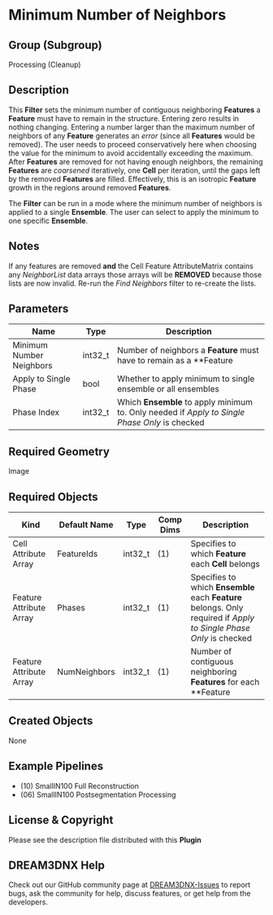 # Minimum Number of Neighbors

## Group (Subgroup)

Processing (Cleanup)

## Description

This **Filter** sets the minimum number of contiguous neighboring **Features** a **Feature** must have to remain in the structure. Entering zero results in nothing changing.  Entering a number larger than the maximum number of neighbors of any **Feature** generates an *error* (since all **Features** would be removed). The user needs to proceed conservatively here when choosing the value for the minimum to avoid accidentally exceeding the maximum. After **Features** are removed for not having enough neighbors, the remaining **Features** are *coarsened* iteratively, one **Cell** per iteration, until the gaps left by the removed **Features** are filled.  Effectively, this is an isotropic **Feature** growth in the regions around removed **Features**.

The **Filter** can be run in a mode where the minimum number of neighbors is applied to a single **Ensemble**.  The user can select to apply the minimum to one specific **Ensemble**.

## Notes

If any features are removed **and** the Cell Feature AttributeMatrix contains any *NeighborList* data arrays those arrays will be **REMOVED** because those lists are now invalid. Re-run the *Find Neighbors* filter to re-create the lists.

## Parameters

| Name | Type | Description |
|------------|------| --------------------------------- |
| Minimum Number Neighbors | int32_t | Number of neighbors a **Feature** must have to remain as a **Feature |
| Apply to Single Phase | bool | Whether to apply minimum to single ensemble or all ensembles |
| Phase Index | int32_t | Which **Ensemble** to apply minimum to. Only needed if *Apply to Single Phase Only* is checked |

## Required Geometry

Image

## Required Objects

| Kind                      | Default Name | Type     | Comp Dims | Description                                 |
|---------------------------|--------------|----------|--------|---------------------------------------------|
| Cell Attribute Array | FeatureIds | int32_t | (1) | Specifies to which **Feature** each **Cell** belongs |
| Feature Attribute Array | Phases | int32_t | (1) | Specifies to which **Ensemble** each **Feature** belongs. Only required if *Apply to Single Phase Only* is checked  |
| Feature Attribute Array | NumNeighbors | int32_t | (1) | Number of contiguous neighboring **Features** for each **Feature |

## Created Objects

None

## Example Pipelines

+ (10) SmallIN100 Full Reconstruction
+ (06) SmallIN100 Postsegmentation Processing

## License & Copyright

Please see the description file distributed with this **Plugin**

## DREAM3DNX Help

Check out our GitHub community page at [DREAM3DNX-Issues](https://github.com/BlueQuartzSoftware/DREAM3DNX-Issues) to report bugs, ask the community for help, discuss features, or get help from the developers.
